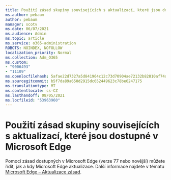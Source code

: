 ```yaml
---
title: Použití zásad skupiny souvisejících s aktualizací, které jsou dostupné v Microsoft Edge
ms.author: pebaum
author: pebaum
manager: scotv
ms.date: 06/07/2021
ms.audience: Admin
ms.topic: article
ms.service: o365-administration
ROBOTS: NOINDEX, NOFOLLOW
localization_priority: Normal
ms.collection: Adm_O365
ms.custom:
- "9006493"
- "11109"
ms.openlocfilehash: 5afae22d7327a5d841964c12c73d70904ae72132b82810af74d32fc15ef30d6f
ms.sourcegitcommit: b5f7da89a650d2915dc652449623c78be6247175
ms.translationtype: MT
ms.contentlocale: cs-CZ
ms.lasthandoff: 08/05/2021
ms.locfileid: "53963960"
---
```

# <a name="use-update-related-group-policies-available-in-microsoft-edge"></a>Použití zásad skupiny souvisejících s aktualizací, které jsou dostupné v Microsoft Edge

Pomocí zásad dostupných v Microsoft Edge (verze 77 nebo novější) můžete řídit, jak a kdy Microsoft Edge aktualizace. Další informace najdete v tématu [Microsoft Edge – Aktualizace zásad](/DeployEdge/microsoft-edge-update-policies#available-policies).
